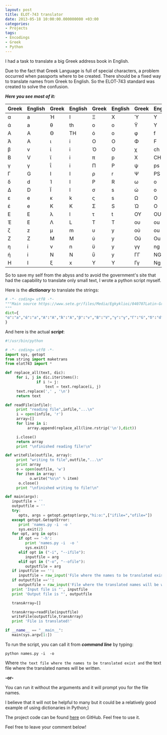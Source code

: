 ```yaml
---
layout: post
title: ELOT-743 translator
date: 2013-05-18 10:00:00.000000000 +03:00
categories:
- Projects
tags:
- Encodings
- Greek
- Python
---
```

I had a task to translate a big Greek address book in English.

Due to the fact that Greek Language is full of special characters, a problem occurred when passports where to be created. There should be a fixed way to translate names from Greek to English.
So the ELOT-743 standard was created to solve the confusion.
<!--more-->

**_Here you see most of it:_**

| Greek | English | Greek | English | Greek | English | Greek | English |
| --- | --- | --- | --- | --- | --- | --- | --- |
| α | a | Ή | I | Ξ | X | Ύ | Y |
| ά | a | θ | th | ο | o | Ϋ | Y |
| Α | A | Θ | TH | ό | o | φ | f |
| Ά | A | ι | i | Ο | O | Φ | F |
| β | v | ί | i | Ό | O | χ | ch |
| Β | V | ϊ | i | π | p | Χ | CH |
| γ | γ | ΐ | i | Π | P | ψ | ps |
| Γ | G | Ι | I | ρ | r | Ψ | PS |
| δ | d | Ί | I | Ρ | R | ω | o |
| Δ | D | Ϊ | I | σ | s | ώ | o |
| ε | e | κ | k | ς | s | Ω | O |
| έ | e | Κ | K | Σ | S | Ώ | O |
| Ε | E | λ | l | τ | t | ΟΥ | OU |
| Έ | E | Λ | L | Τ | T | ου | ou |
| ζ | z | μ | m | υ | y | ού | ou |
| Ζ | Z | Μ | M | ύ | y | Ού | Ou |
| η | i | ν | n | ϋ | y | γγ | ng |
| ή | i | Ν | N | ΰ | y | ΓΓ | NG |
| Η | I | ξ | x | Υ | Y | Γγ | Ng |

So to save my self from the abyss and to avoid the government's site that had the capability to translate only small text, I wrote a python script myself.

Here is the **_dictionary_** to translate the strings:

```python
# -*- coding= utf8 -*-
"""Main source https://www.sete.gr/files/Media/Egkyklioi/040707Latin-Greek.pdf
"""
dict={
"α":"a","ά":"a","Α":"A","Ά":"A","β":"v","Β":"V","γ":"γ","Γ":"G","δ":"d","Δ":"D","ε":"e","έ":"e","Ε":"E","Έ":"E","ζ":"z","Ζ":"Z","η":"i","ή":"i","Η":"I","Ή":"I","θ":"th","Θ":"TH","ι":"i","ί":"i","ϊ":"i","ΐ":"i","Ι":"I","Ί":"I","Ϊ":"I","κ":"k","Κ":"K","λ":"l","Λ":"L","μ":"m","Μ":"M","ν":"n","Ν":"N","ξ":"x","Ξ":"X","ο":"o","ό":"o","Ο":"O","Ό":"O","π":"p","Π":"P","ρ":"r","Ρ":"R","σ":"s","ς":"s","Σ":"S","τ":"t","Τ":"T","υ":"y","ύ":"y","ϋ":"y","ΰ":"y","Υ":"Y","Ύ":"Y","Ϋ":"Y","φ":"f","Φ":"F","χ":"ch","Χ":"CH","ψ":"ps","Ψ":"PS","ω":"o","ώ":"o","Ω":"O","Ώ":"O","ΟΥ":"OU","ου":"ou","ού":"ou","Ού":"Ou","γγ":"ng","ΓΓ":"NG","Γγ":"Ng",
}

```

And here is the actual **_script_**:

```python
#!/usr/bin/python

# -*- coding= utf8 -*-
import sys, getopt
from string import maketrans
from elot743 import *

def replace_all(text, dic):
     for i, j in dic.iteritems():
              if i != j:
                  text = text.replace(i, j)
     text.replace(',' , '\n')
     return text

def readFile(infile):
     print "reading file",infile,"...\n"
     i = open(infile, 'r')
     array=[]
     for line in i:
          array.append(replace_all(line.rstrip('\n'),dict))

     i.close()
     return array
     print "\nfinished reading file!\n"

def writeFile(outfile, array):
     print "writing to file",outfile,"...\n"
     print array
     o = open(outfile, 'w')
     for item in array:
           o.write("%s\n" % item)
      o.close()
     print "\nfinished writing to file!\n"

def main(argv):
   inputfile = ''
   outputfile = ''
   try:
      opts, args = getopt.getopt(argv,"hi:o:",["ifile=","ofile="])
   except getopt.GetoptError:
      print 'names.py -i  -o '
      sys.exit(2)
   for opt, arg in opts:
      if opt == '-h':
         print 'names.py -i  -o '
         sys.exit()
      elif opt in ("-i", "--ifile"):
         inputfile = arg
      elif opt in ("-o", "--ofile"):
         outputfile = arg
   if inputfile == '':
      inputfile = raw_input('File where the names to be translated exist (ex. names.txt) : ')
   if outputfile =='':
      outputfile = raw_input('File where the translated names will be written (ex. trnames.txt) : ')
   print 'Input file is "', inputfile
   print 'Output file is "', outputfile

   transArray=[]

   transArray=readFile(inputfile)
   writeFile(outputfile,transArray)
   print 'File is translated!'

if __name__ == "__main__":
   main(sys.argv[1:])

```

To run the script, you can call it from **_command line_** by typing:

```
python names.py -i  -o

```

Where `the text file where the names to be translated exist and` the text file where the translated names will be written.

**-or-**

You can run it without the arguments and it will prompt you for the file names.

I believe that it will not be helpful to many but it could be a relatively good example of using dictionaries in Python;)

The project code can be found [here](https://github.com/tsagi/elot-743_translator) on GitHub. Feel free to use it.

Feel free to leave your comment below!
